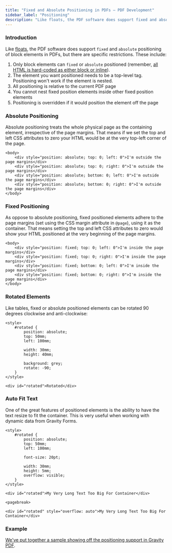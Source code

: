 ```yaml
---
title: "Fixed and Absolute Positioning in PDFs – PDF Development"
sidebar_label: "Positioning"
description: "Like floats, the PDF software does support fixed and absolute positioning of block elements in PDFs, but there are specific restrictions. Let's discuss."
---
```


### Introduction 

Like [floats](developer-floats.md), the PDF software does support `fixed` and `absolute` positioning of block elements in PDFs, but there are specific restrictions. These include:

1. Only block elements can `fixed` or `absolute` positioned (remember, [all HTML is hard-coded as either block or inline](developer-supported-html-and-css.md#html-support)).
1. The element you want positioned needs to be a top-level tag. Positioning won't work if the element is nested.
1. All positioning is relative to the current PDF page
1. You cannot nest fixed position elements inside other fixed position elements
1. Positioning is overridden if it would position the element off the page

### Absolute Positioning 

Absolute positioning treats the whole physical page as the containing element, irrespective of the page margins. That means if we set the top and left CSS attributes to zero your HTML would be at the very top-left corner of the page. 

```{.language-html}
<body>
    <div style="position: absolute; top: 0; left: 0">I'm outside the page margins</div>
    <div style="position: absolute; top: 0; right: 0">I'm outside the page margins</div>
    <div style="position: absolute; bottom: 0; left: 0">I'm outside the page margins</div>
    <div style="position: absolute; bottom: 0; right: 0">I'm outside the page margins</div>
</body>
```

### Fixed Positioning 

As oppose to absolute positioning, fixed positioned elements adhere to the page margins (set using the CSS margin attribute in `@page`), using it as the container. That means setting the top and left CSS attributes to zero would show your HTML positioned at the very beginning of the page margins.

```{.language-html}
<body>
    <div style="position: fixed; top: 0; left: 0">I'm inside the page margins</div>
    <div style="position: fixed; top: 0; right: 0">I'm inside the page margins</div>
    <div style="position: fixed; bottom: 0; left: 0">I'm inside the page margins</div>
    <div style="position: fixed; bottom: 0; right: 0">I'm inside the page margins</div>
</body>
```

### Rotated Elements 

Like tables, fixed or absolute positioned elements can be rotated 90 degrees clockwise and anti-clockwise:

```{.language-html}
<style>
    #rotated {
        position: absolute;
        top: 50mm;
        left: 100mm;

        width: 30mm;
        height: 40mm;

        background: grey;
        rotate: -90;
    }
</style>

<div id="rotated">Rotated</div>
```

### Auto Fit Text 

One of the great features of positioned elements is the ability to have the text resize to fit the container. This is very useful when working with dynamic data from Gravity Forms.

```{.language-html}
<style>
    #rotated {
        position: absolute;
        top: 50mm;
        left: 100mm;

        font-size: 20pt;

        width: 30mm;
        height: 5mm;
        overflow: visible;
    }
</style>

<div id="rotated">My Very Long Text Too Big For Container</div>

<pagebreak>

<div id="rotated" style="overflow: auto">My Very Long Text Too Big For Container</div>
```

### Example 

[We've put together a sample showing off the positioning support in Gravity PDF](https://gist.github.com/jakejackson1/995559887bbad94b167f).